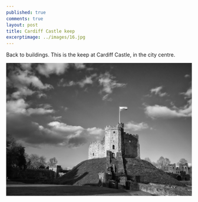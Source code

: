```yaml
---
published: true
comments: true
layout: post
title: Cardiff Castle keep
excerptimage: ../images/16.jpg
---
```


Back to buildings. This is the keep at Cardiff Castle, in the city centre. 


[![Image 16/365	12mm	~f/8	ISO200	2s](../images/16.jpg)](https://flic.kr/p/pTvpbp)